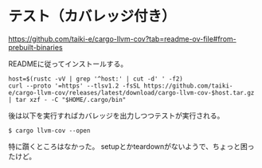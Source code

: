 # テスト（カバレッジ付き）

https://github.com/taiki-e/cargo-llvm-cov?tab=readme-ov-file#from-prebuilt-binaries

READMEに従ってインストールする。

```
host=$(rustc -vV | grep '^host:' | cut -d' ' -f2)
curl --proto '=https' --tlsv1.2 -fsSL https://github.com/taiki-e/cargo-llvm-cov/releases/latest/download/cargo-llvm-cov-$host.tar.gz | tar xzf - -C "$HOME/.cargo/bin"
```

後は以下を実行すればカバレッジを出力しつつテストが実行される。

```
$ cargo llvm-cov --open
```

特に躓くところはなかった。
setupとかteardownがないようで、ちょっと困ったけど。
